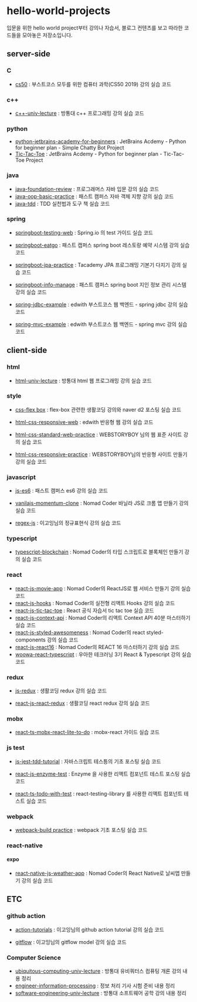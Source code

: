 # hello-world-projects

입문을 위한 hello world project부터 강의나 자습서, 블로그 컨텐츠를 보고 따라한 코드들을 모아놓은 저장소입니다.

## server-side

### C

- [cs50](./cs50) : 부스트코스 모두를 위한 컴퓨터 과학(CS50 2019) 강의 실습 코드

### c++

- [c++-univ-lecture](./c++-univ-lecture) : 방통대 c++ 프로그래밍 강의 실습 코드

### python

- [python-jetbrains-academy-for-beginners](./python-jetbrains-academy-for-beginners) : JetBrains Acdemy - Python for beginner plan - Simple Chatty Bot Project
- [Tic-Tac-Toe](./Tic-Tace-Toe) : JetBrains Acdemy - Python for beginner plan - Tic-Tac-Toe Project

### java

- [java-foundation-review](./java-foundation-review) : 프로그래머스 자바 입문 강의 실습 코드
- [java-oop-basic-practice](./java-oop-basic-practice) : 패스트 캠퍼스 자바 객체 지향 강의 실습 코드
- [java-tdd](./java-tdd) : TDD 실천법과 도구 책 실습 코드

### spring

- [springboot-testing-web](./springboot-testing-web) : Spring.io 의 test 가이드 실습 코드

- [springboot-eatgo](./springboot-eatgo) : 패스트 캡퍼스 spring boot 레스토랑 예약 시스템 강의 실습 코드

- [springboot-jpa-practice](./springboot-jpa-practice) : Tacademy JPA 프로그래밍 기본기 다지기 강의 실습 코드

- [springboot-info-manage](./springboot-info-manage) : 패스트 캠퍼스 spring boot 지인 정보 관리 시스템 강의 실습 코드

- [spring-jdbc-example](./spring-jdbc-example) : edwith 부스트코스 웹 백엔드 - spring jdbc 강의 실습 코드

- [spring-mvc-example](./spring-mvc-example) : edwith 부스트코스 웹 백엔드 - spring mvc 강의 실습 코드

## client-side

### html

- [html-univ-lecture](./html-univ-lecture) : 방통대 html 웹 프로그래밍 강의 실습 코드

### style

- [css-flex box](./css-flex-box) : flex-box 관련한 생활코딩 강의와 naver d2 포스팅 실습 코드
- [html-css-responsive-web](./html-css-responsive-web) : edwith 반응형 웹 강의 실습 코드

- [html-css-standard-web-practice](./html-css-standard-practice) : WEBSTORYBOY 님의 웹 표준 사이트 강의 실습 코드

- [html-css-responsive-practice](./html-css-responsive-practice) : WEBSTORYBOY님의 반응형 사이트 만들기 강의 실습 코드

### javascript

- [js-es6](./js-es6) : 패스트 캠퍼스 es6 강의 실습 코드

- [vanilajs-momentum-clone](./vanilajs-momentum-clone) : Nomad Coder 바닐라 JS로 크롬 앱 만들기 강의 실습 코드

- [regex-js](./regex-js) : 이고잉님의 정규표현식 강의 실습 코드

### typescript

- [typescript-blockchain](./typescript-blockchain) : Nomad Coder의 타입 스크립트로 블록체인 만들기 강의 실습 코드

### react

- [react-js-movie-app](./react-js-movie-app) : Nomad Coder의 ReactJS로 웹 서비스 만들기 강의 실습 코드
- [react-js-hooks](./react-js-hooks) : Nomad Coder의 실전형 리액트 Hooks 강의 실습 코드
- [react-js-tic-tac-toe](./react-tic-tac-toe) : React 공식 자습서 tic tac toe 실습 코드
- [react-js-context-api](./react-js-context-api) : Nomad Coder의 리액트 Context API 40분 마스터하기 실습 코드
- [react-js-styled-awesomeness](./react-js-styled-awesomeness) : Nomad Coder의 react styled-components 강의 실습 코드
- [react-js-react16](./react-js-react16) : Nomad Coder의 REACT 16 마스터하기 강의 실습 코드
- [woowa-react-typescript](./woowa-react-typescript) : 우아한 테크러닝 3기 React & Typescript 강의 실습 코드

### redux

- [js-redux](./js-redux) : 생활코딩 redux 강의 실습 코드

- [react-js-react-redux](./react-js-react-redux) : 생활코딩 react redux 강의 실습 코드

### mobx

- [react-ts-mobx-react-lite-to-do](./react-ts-mobx-react-lite-to-do) : mobx-react 가이드 실습 코드

### js test

- [js-jest-tdd-tutorial](./js-jest-tdd-tutorial) : 자바스크립트 테스틍의 기초 포스팅 실습 코드

- [react-js-enzyme-test](./react-js-enzyme-test) : Enzyme 을 사용한 리액트 컴포넌트 테스트 포스팅 실습 코드

- [react-ts-todo-with-test](./react-ts-todo-with-test) : react-testing-library 를 사용한 리액트 컴포넌트 테스트 실습 코드

### webpack

- [webpack-build practice](./webpack-build-practice) : webpack 기초 포스팅 실습 코드

### react-native

#### expo

- [react-native-js-weather-app](./react-native-js-weather-app) : Nomad Coder의 React Native로 날씨앱 만들기 강의 실습 코드

## ETC

### github action

- [action-tutorials](./action-tutorials) : 이고잉님의 github action tutorial 강의 실습 코드

- [gitflow](./gitflow) : 이고잉님의 gitflow model 강의 실습 코드

### Computer Science

- [ubiquitous-computing-univ-lecture](./ubiquitous-computing-univ-lecture) : 방통대 유비쿼터스 컴퓨팅 개론 강의 내용 정리
- [engineer-information-processing](./engineer-information-processing) : 정보 처리 기사 시험 준비 내용 정리
- [software-engineering-univ-lecture](./software-engineering-univ-lecture) : 방통대 소프트웨어 공학 강의 내용 정리

